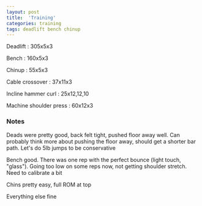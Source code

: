 ```yaml
---
layout: post
title:  'Training'
categories: training
tags: deadlift bench chinup
---
```


Deadlift  : 305x5x3

Bench : 160x5x3

Chinup  : 55x5x3

Cable crossover : 37x11x3

Incline hammer curl : 25x12,12,10

Machine shoulder press  : 60x12x3

### Notes

Deads were pretty good, back felt tight, pushed floor away well. Can probably think more about pushing the floor away, should get a shorter bar path. Let's do 5lb jumps to be conservative

Bench good. There was one rep with the perfect bounce (light touch, "glass"). Going too low on some reps now, not getting shoulder stretch. Need to calibrate a bit

Chins pretty easy, full ROM at top

Everything else fine
